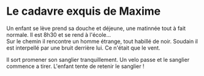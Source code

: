 # Le cadavre exquis de Maxime

Un enfant se lève prend sa douche et déjeune, une matinnée tout à fait normale. Il est 8h30 et se rend à l'école...  
Sur le chemin il rencontre un homme étrange, tout habillé de noir. Soudain il est interpellé par une bruit derrière lui.
Ce n'était que le vent.

 Il sort promener son sanglier tranquillement.  Un velo passe et le sanglier commence a tirer.  L'enfant tente de retenir le sanglier !
